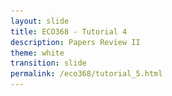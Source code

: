 ```yaml
---
layout: slide
title: ECO368 - Tutorial 4
description: Papers Review II
theme: white
transition: slide
permalink: /eco368/tutorial_5.html
---
```

<section data-markdown data-separator="^\r?\n----\r?\n" data-separator-vertical="^\r?\n--\r?\n">
<script type="text/template">



## Papers Review II
### ECO368 - Tutorial 5

![U of T Logo](u_of_t_crest.svg)

[Dario Toman](https://dariotoman.com/)

dario.toman@mail.utoronto.ca


----

## Differences in Differencs Recap

----

- Differences in Differences can be used in quasi-experimental settings to estimate average treatment effects.
- Using Differences in Differences, we are able to construct a counterfactual to treatment, under certain assumptions.
- In this way, we can account for selection-bias that may otherwise contaminate our results. 

--

![Parallel](img/parallel.jpeg)


--

### DiD Regression Framework 


`$$Y_{igt}= \alpha + \beta \text{ Treated}_{g}+ \gamma \text{ Post}_t + \delta \text{ Treated*Post}_{gt} + \varepsilon_{igt}$$`


- This equation takes values:
    - **Control, Pre:** $\alpha $
    - **Control, Post:** $\alpha + \gamma$
    - **Treated, Pre:** $\alpha + \beta$
    - **Treated, Post:** $\alpha + \beta + \gamma + \delta$
- The DiD estimate is then:
\begin{align} (&\text{Treated, Post }-\text{ Treated, Pre}) \\\\ -&(\text{Control, Post } - \text{ Control, Pre}) \\\\ =&\delta \end{align}

--

### Assumptions in Differences in Differences

- The Parallel Trends Assumption is that we assume that in the absence of treatment, the treated group would follow the same trend as the control group.
    - We effectively assume that the selection bias is constant, and that we can thus account for it.
    - This is **not testable**.
- Stable Unit of Treatment Value Assumption (SUTVA)
    - No Spillovers! People who are in the Treated group must not move to the Control Group - or vice-versa.  
- No Coinciding Treatments

----

## Akresh et. al (2011)

----

- Akresh et al. study how two different shocks affect human capital in Rwanda.
    - Crop Failure
    - Civil War
- Outcome variable: **height z-scores** (Child stunting)

--

### Why Should we care?

- Exposure to shocks in-utero has strong effects on health and human capital outcomes.
    - Camacho (2008) finds that conflict-induced stress has negative effects on birth weight.
- These negative effects are persistent!
    - Fetal Origins Hypothesis: Barker posits that adult human capital is highly affected by fetal health
    - Almond (2006) find that in-utero exposure to the 1918 Spanish Flu reduces education, income, SES

--

### Identification Strategy

- Differences in Differences
    - Difference 1: Birth Location
    - Difference 2: Birth Cohort

--

![Akresh Table](img/akresh_t2.png)

--

![Akresh Table](img/akresh_t3.png)

--

![Akresh Table](img/akresh_table.png)

--

### Assessing the Assumptions

- Remember, there are a few assumptions that we make for when doing diff-in-diff
    - Parallel Trends
    - No Spillovers
    - No other Treatments

--

### Parallel Trends

![Akresh Graph](img/akresh_graph.png)

--

### Spillovers

- The Stable Unit of Treatment Value tells us that those who are treated must be remain in our treatment group!
    - In the context of the Akresh et al. paper, we might be worried about migration. 
    - How might migration bias their results? Why?
    - They also do not observe children who died before their survey in 1992. How might this bias the results?

--

### Robustness Checks

![Akresh Table](img/akresh_t6.png)


----

## Bellows and Miguel (2009)

----

### Motivation 

- Economists often think of civil war as development in reverse - yet, a number of rapid growth success stories following civil war (Uganda and Mozambique) suggest that war is not necessarily only negative.
- Historical evidence suggests that wars play an important role in state formation and creation of institutions
- **Goal:** To assess effects of conflict exposure on individuals’ participation in collective action and aggregate community-level economic outcomes following conflict


--

- Bellows and Miguel Consider two levels of analysis
    - Individual Level: Look at individual's exposure to conflict to see how his predicts political and collective action behaviour of the individuals.
    - Chiefdom Level: Use outcomes at a higher level of aggregation than the household to see if there are changes in social norms and institutions as a result of the conflict.

--

### Individual Level - Summary 

- Bellows and Miguel use a fixed effects (enumeration area) regression, to compare individuals within villages
    - Identifying assumption: Variation of conflict exposure within village, conditional on observables, is as good as random.
- We may be concerned that individuals "select" into victimization.
    - Bellows and Miguel argue this is not the case:
        - Follow Altonji et al. (2005)
        - Restrict sample to groups where targeting is unlikely.
- **Results:** Individuals exposed to conflict are more likely to be engaged in community and politics.

--

### Chiefdom Level Identification Strategy

- A chiefdom is an administrative unit of about 20,000 people. They are quite salient - individuals usually refer to their residence location by chiefdom.
- Bellows and Miguel estimate effects by comparing 152 chiefdoms that were exposed to different levels of conflict instensity
- Control for local characteristics to isolate variation in conflict:
    - Diamond mines
    - Roads
    - Population density
    - Prewar socioeconomic measures
- Use district Fixed Effects to account for unobserved regional variation.

--

### Bellows and Miguel are using a fixed-effects model. What is the identifying assumption? What should we be concerned about?

--

![BM Table](img/bm_t7.png)

--

![BM Table](img/bm_t8.png)

--

![BM Table](img/bm_t9.png)

--

### Conclusions

- Individual level results show that exposure to violence increases political participation. Individuals are more likely to:
    - Attend community meetings
    - Join political parties
    - Vote
- Fail to reject the null hypothesis for Chiefdom level effects


----

### Questions?
 
(Reminder - I have OH after tutorial)

</script>
</section>